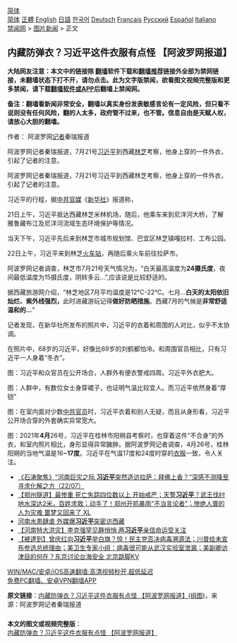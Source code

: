  <!-- 面包屑导航 --> <div class="breadcrumb"><!-- GTranslate: https://gtranslate.io/ -->  <div class="switcher notranslate">  <div class="selected">  <a href="#" onclick="return false;"> 简体</a>  </div>  <div class="option">  <a href="https://www.bannedbook.org" onclick="doGTranslate('zh-CN|zh-CN');jQuery('div.switcher div.selected a').html(jQuery(this).html());return false;" title="简体中文" class="nturl selected"> 简体</a>  <a href="https://www.bannedbook.org/zh-tw/" onclick="doGTranslate('zh-CN|zh-TW');jQuery('div.switcher div.selected a').html(jQuery(this).html());return false;" title="繁體中文" class="nturl"> 正體</a>  <a href="https://www.bannedbook.org/en/" onclick="doGTranslate('zh-CN|en');jQuery('div.switcher div.selected a').html(jQuery(this).html());return false;" title="English" class="nturl"> English</a>  <a href="https://www.bannedbook.org/ja/" onclick="doGTranslate('zh-CN|ja');jQuery('div.switcher div.selected a').html(jQuery(this).html());return false;" title="日本語" class="nturl"> 日語</a>  <a href="https://www.bannedbook.org/ko/" onclick="doGTranslate('zh-CN|ko');jQuery('div.switcher div.selected a').html(jQuery(this).html());return false;" title="한국어" class="nturl"> 한국어</a>  <a href="https://www.bannedbook.org/de/" onclick="doGTranslate('zh-CN|de');jQuery('div.switcher div.selected a').html(jQuery(this).html());return false;" title="Deutsch" class="nturl"> Deutsch</a>  <a href="https://www.bannedbook.org/fr/" onclick="doGTranslate('zh-CN|fr');jQuery('div.switcher div.selected a').html(jQuery(this).html());return false;" title="Français" class="nturl"> Français</a>  <a href="https://www.bannedbook.org/ru/" onclick="doGTranslate('zh-CN|ru');jQuery('div.switcher div.selected a').html(jQuery(this).html());return false;" title="Русский" class="nturl"> Русский</a>  <a href="https://www.bannedbook.org/es/" onclick="doGTranslate('zh-CN|es');jQuery('div.switcher div.selected a').html(jQuery(this).html());return false;" title="Español" class="nturl"> Español</a>  <a href="https://www.bannedbook.org/it/" onclick="doGTranslate('zh-CN|it');jQuery('div.switcher div.selected a').html(jQuery(this).html());return false;" title="Italiano" class="nturl"> Italiano</a>  </div>  </div>      <div class='breadcrumb-sub'><!-- Breadcrumb NavXT 6.3.0 --> <a href="https://www.bannedbook.org/" class="home">禁闻网</a> &gt; <a href="https://www.bannedbook.org/bnews/topimagenews/" class="category">图片新闻</a> &gt; 正文</div></div><h2>内藏防弹衣？习近平这件衣服有点怪 【阿波罗网报道】</h2> <p class="notice"><b>大陆网友注意：本文中的链接除 <a href="https://github.com/bannedbook/fanqiang" >翻墙</a>软件下载和<a href="https://github.com/killgcd/justmysocks/blob/master/README.md">翻墙推荐</a>链接外全部为禁网链接，未翻墙状态下打不开，请勿点击。此为文字版禁闻，欲看图文视频完整版和更多禁闻，请下载<a href="https://github.com/bannedbook/fanqiang">翻墙软件或APP</a>后翻墙上禁闻网。</p><p>备注：翻墙看新闻非常安全，翻墙以真实身份发表敏感言论有一定风险，但只看不说则没有任何风险，翻的人太多，政府管不过来，也不管。信息自由是天赋人权，请放心大胆的翻墙。</b></p>  <div class="entry"> <p>作者： 阿波罗网<a href="https://www.bannedbook.org/bnews/tag/%E8%AE%B0%E8%80%85/" class="st_tag internal_tag" rel="tag" title="标签 记者 下的日志">记者</a>秦瑞报道</p> <p id="summary"> 阿波罗网记者秦瑞报道，7月21号<a href="https://www.bannedbook.org/bnews/tag/%e4%b9%a0%e8%bf%91%e5%b9%b3/" class="st_tag internal_tag" rel="tag" title="标签 习近平 下的日志">习近平</a>到西藏<a href="https://www.bannedbook.org/bnews/tag/%E6%9E%97%E8%8A%9D/" class="st_tag internal_tag" rel="tag" title="标签 林芝 下的日志">林芝</a>考察，他身上穿的一件外衣，引起了记者的注意。</p> <p>阿波罗网记者秦瑞报道，7月21号习近平到西藏林芝考察，他身上穿的一件外衣，引起了记者的注意。</p> <p>习近平的行程，据<a href="https://www.bannedbook.org/bnews/tag/%e4%b8%ad%e5%85%b1%e5%ae%98%e5%aa%92/" class="st_tag internal_tag" rel="tag" title="标签 中共官媒 下的日志">中共官媒</a>《<a href="https://www.bannedbook.org/bnews/tag/%e6%96%b0%e5%8d%8e%e7%a4%be/" class="st_tag internal_tag" rel="tag" title="标签 新华社 下的日志">新华社</a>》报道称，</p>  <p>21日上午，习近平抵达西藏林芝米林机场，随后，他乘车来到尼洋河大桥，了解雅鲁藏布江及尼洋河流域生态环境保护等情况。</p> <p>当天下午，习近平先后来到林芝市城市规划馆、巴宜区林芝镇嘎拉村、工布公园。</p> <p>22日上午，习近平来到林芝<a href="https://www.bannedbook.org/bnews/tag/%e7%81%ab%e8%bd%a6%e7%ab%99/" class="st_tag internal_tag" rel="tag" title="标签 火车站 下的日志">火车站</a>，再随后乘火车前往拉萨市。</p> <p>阿波罗网记者调查，林芝市7月21号天气情况为，“白天最高温度为<strong>24摄氏度</strong>，夜间最低温度为15摄氏度，阴转多云&#8230;”,应该说是比较舒适的。</p>  <p>据西藏旅游网介绍，“林芝地区7月平均温度是12℃-22℃。七月&#8230;<strong>白天的太阳依旧灿烂、紫外线强烈，</strong>此时进藏游玩记得<strong>做好防晒措施</strong>。西藏7月的气候是<strong>非常舒适温和的&#8230;</strong>”</p> <p>记者发现，在新华社所发布的照片中，习近平的衣着和周围的人对比，似乎不太协调。</p> <p>在照片中，68岁的习近平，好像比69岁的刘鹤都怕冷。和周围官员相比，只有习近平一人身着“冬衣”。&nbsp;</p> <p>图：习近平和众官员在公开场合，人群外有便衣警戒四周。习近平外衣肥大。</p>  <p>图：人群中，有数位女士身穿裙子，也证明气温比较宜人。而习近平依然身着“厚铠”</p> <p>图：在室内面对少数<a href="https://www.bannedbook.org/bnews/tag/%e4%b8%ad%e5%85%b1%e5%ae%98%e5%91%98/" class="st_tag internal_tag" rel="tag" title="标签 中共官员 下的日志">中共官员</a>时，习近平衣着和别人无疑，而且从身形看，习近平公开场合穿的外套确实异常宽大。</p> <p>图：2021年<strong>4月</strong>26号，习近平在桂林市阳朔县考察时，也穿着这件“不合身”的外衣，和室内照片相比，身形显得异常臃肿。据阿波罗网记者调查，4月26号，桂林阳朔的当地气温是16~<strong>17度</strong>。习近平在气温17度和24度时穿的<a href="https://www.bannedbook.org/bnews/tag/%E8%A1%A3%E6%9C%8D/" class="st_tag internal_tag" rel="tag" title="标签 衣服 下的日志">衣服</a>一致，令人关注。</p> <ul class='op-related-articles' title='相关阅读'> <li><a href='https://www.bannedbook.org/bnews/bannedvideo/20210723/1592563.html' target='_blank'>《石涛聚焦》“河南巨灾之际 <b>习近平</b>突然造访拉萨：拜佛上香？”深感不测降至 寻求化解之方（22/07）</a></li> <li><a href='https://www.bannedbook.org/bnews/bannedvideo/20210723/1592538.html' target='_blank'>【郑州隧道】最惨重 死亡失踪四位数以上 开始戒严；天警<b>习近平</b>？武王伐纣地水深达2米，百姓求救；动手了！郑州开抓暴雨“不当言论者”；惨绝人寰的人为灾难 噩梦又回来了  XL</a></li> <li><a href='https://www.bannedbook.org/bnews/comments/20210723/1592474.html' target='_blank'>河南水患肆虐 外媒爆<b>习近平</b>突密访西藏</a></li> <li><a href='https://www.bannedbook.org/bnews/comments/20210723/1592458.html' target='_blank'>【河南特大洪灾】李克强罕见静悄悄 两<b>习近平</b>亲信命运受关注</a></li> <li><a href='https://www.bannedbook.org/bnews/bannedvideo/20210723/1592381.html' target='_blank'>【被逮到】曾庆红向<b>习近平</b>举白旗？惊！民主党否决病毒溯源法；川普给未宣布参选总统理由；美卫生专家小组：病毒很可能从武汉实验室泄漏；美副卿访津目的何在？东京讨论台海安全 北京跳脚KV</a></li> </ul> <p class="texttj"> <a href="https://github.com/bannedbook/fanqiang/wiki/V2ray%E6%9C%BA%E5%9C%BA" target="_blank">WIN/MAC/安卓/iOS高速翻墙:高清视频秒开,超低延迟</a><br/> <a href="https://github.com/bannedbook/fanqiang/wiki/%E7%A6%81%E9%97%BB%E7%BD%91%E5%AE%89%E5%8D%93%E7%BF%BB%E5%A2%99%E6%96%B0%E9%97%BBAPP" target="_blank">免费PC翻墙、安卓VPN翻墙APP</a></p> <p> <b>原文链接</b>：<a class="src_link" href="https://www.aboluowang.com/2021/0723/1622976.html" target="_blank">内藏防弹衣？习近平这件衣服有点怪 【阿波罗网报道】(组图)</a>，来源：阿波罗网记者秦瑞报道 </p><a name='sharetosocial'></a>  <div style="margin-bottom:5px;padding-bottom:5px;clear:both"> <div id="archive-pix-1" class="banner-ads"> <!-- AuctionX Display platform tag START --> <div id="26318x728x90x621x_ADSLOT2" clicktrack="%%CLICK_URL_ESC%%"></div> <!-- AuctionX Display platform tag END --> </div> <div id="archive-pix-2" class="banner-ads"> <!-- AuctionX Display platform tag START --> <div id="26315x300x250x621x_ADSLOT2" clicktrack="%%CLICK_URL_ESC%%"></div> <!-- AuctionX Display platform tag END --> </div> </div>  <div id="archive-pix-1" class="banner-ads"> <!-- AuctionX Display platform tag START --> <div id="26318x728x90x621x_ADSLOT3" clicktrack="%%CLICK_URL_ESC%%"></div> <!-- AuctionX Display platform tag END --> </div> <div><b>本文的图文或视频完整版</b>：<a href='https://www.bannedbook.org/bnews/topimagenews/20210723/1592613.html'>内藏防弹衣？习近平这件衣服有点怪 【阿波罗网报道】</a></div>  </div><!--END ENTRY--> 